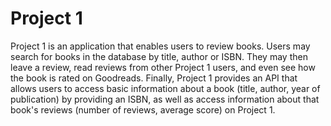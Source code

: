 # Project 1


Project 1 is an application that enables users to review books. Users may search
for books in the database by title, author or ISBN. They may then leave a review,
read reviews from other Project 1 users, and even see how the book is rated on
Goodreads. Finally, Project 1 provides an API that allows users to access basic information
about a book (title, author, year of publication) by providing an ISBN, as well as access
information about that book's reviews (number of reviews, average score) on Project 1.
